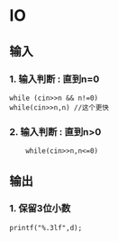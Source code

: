 # IO

## 输入

### 1. 输入判断 : 直到n=0
```
while (cin>>n && n!=0)
while(cin>>n,n) //这个更快
```
### 2. 输入判断 : 直到n>0
```
    while(cin>>n,n<=0)
```

## 输出

### 1. 保留3位小数
```
printf("%.3lf",d);
```
